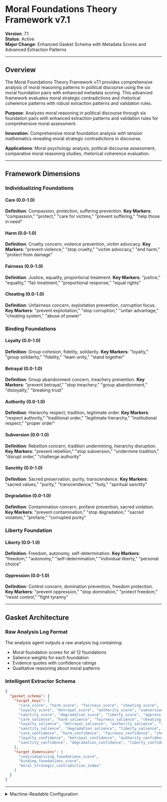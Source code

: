 # Moral Foundations Theory Framework v7.1

**Version**: 7.1  
**Status**: Active  
**Major Change**: Enhanced Gasket Schema with Metadata Scores and Advanced Extraction Patterns

---

## Overview

The Moral Foundations Theory Framework v7.1 provides comprehensive analysis of moral reasoning patterns in political discourse using the six moral foundation pairs with enhanced metadata scoring. This advanced framework evaluates moral strategic contradictions and rhetorical coherence patterns with robust extraction patterns and validation rules.

**Purpose**: Analyzes moral reasoning in political discourse through six foundation pairs with enhanced extraction patterns and validation rules for comprehensive moral assessment.

**Innovation**: Comprehensive moral foundation analysis with tension mathematics revealing moral strategic contradictions in discourse.

**Applications**: Moral psychology analysis, political discourse assessment, comparative moral reasoning studies, rhetorical coherence evaluation.

---

## Framework Dimensions

### **Individualizing Foundations**

#### Care (0.0-1.0)
**Definition**: Compassion, protection, suffering prevention.
**Key Markers**: "compassion," "protect," "care for victims," "prevent suffering," "help those in need"

#### Harm (0.0-1.0)
**Definition**: Cruelty concern, violence prevention, victim advocacy.
**Key Markers**: "prevent violence," "stop cruelty," "victim advocacy," "end harm," "protect from damage"

#### Fairness (0.0-1.0)
**Definition**: Justice, equality, proportional treatment.
**Key Markers**: "justice," "equality," "fair treatment," "proportional response," "equal rights"

#### Cheating (0.0-1.0)
**Definition**: Unfairness concern, exploitation prevention, corruption focus.
**Key Markers**: "prevent exploitation," "stop corruption," "unfair advantage," "cheating system," "abuse of power"

### **Binding Foundations**

#### Loyalty (0.0-1.0)
**Definition**: Group cohesion, fidelity, solidarity.
**Key Markers**: "loyalty," "group solidarity," "fidelity," "team unity," "stand together"

#### Betrayal (0.0-1.0)
**Definition**: Group abandonment concern, treachery prevention.
**Key Markers**: "prevent betrayal," "stop treachery," "group abandonment," "disloyalty," "breaking trust"

#### Authority (0.0-1.0)
**Definition**: Hierarchy respect, tradition, legitimate order.
**Key Markers**: "respect authority," "traditional order," "legitimate hierarchy," "institutional respect," "proper order"

#### Subversion (0.0-1.0)
**Definition**: Rebellion concern, tradition undermining, hierarchy disruption.
**Key Markers**: "prevent rebellion," "stop subversion," "undermine tradition," "disrupt order," "challenge authority"

#### Sanctity (0.0-1.0)
**Definition**: Sacred preservation, purity, transcendence.
**Key Markers**: "sacred values," "purity," "transcendence," "holy," "spiritual sanctity"

#### Degradation (0.0-1.0)
**Definition**: Contamination concern, profane prevention, sacred violation.
**Key Markers**: "prevent contamination," "stop degradation," "sacred violation," "profane," "corrupted purity"

### **Liberty Foundation**

#### Liberty (0.0-1.0)
**Definition**: Freedom, autonomy, self-determination.
**Key Markers**: "freedom," "autonomy," "self-determination," "individual liberty," "personal choice"

#### Oppression (0.0-1.0)
**Definition**: Control concern, domination prevention, freedom protection.
**Key Markers**: "prevent oppression," "stop domination," "protect freedom," "resist control," "fight tyranny"

---

## Gasket Architecture

### Raw Analysis Log Format
The analysis agent outputs a raw analysis log containing:
- Moral foundation scores for all 12 foundations
- Salience weights for each foundation
- Evidence quotes with confidence ratings
- Qualitative reasoning about moral patterns

### Intelligent Extractor Schema
```json
{
  "gasket_schema": {
    "target_keys": [
      "care_score", "harm_score", "fairness_score", "cheating_score",
      "loyalty_score", "betrayal_score", "authority_score", "subversion_score",
      "sanctity_score", "degradation_score", "liberty_score", "oppression_score",
      "care_salience", "harm_salience", "fairness_salience", "cheating_salience",
      "loyalty_salience", "betrayal_salience", "authority_salience", "subversion_salience",
      "sanctity_salience", "degradation_salience", "liberty_salience", "oppression_salience",
      "care_confidence", "harm_confidence", "fairness_confidence", "cheating_confidence",
      "loyalty_confidence", "betrayal_confidence", "authority_confidence", "subversion_confidence",
      "sanctity_confidence", "degradation_confidence", "liberty_confidence", "oppression_confidence"
    ],
    "target_dimensions": [
      "individualizing_foundations_score",
      "binding_foundations_score",
      "moral_strategic_contradiction_index"
    ]
  }
}
```

---

<details><summary>Machine-Readable Configuration</summary>

```json
{
  "name": "moral_foundations_theory_v7_1",
  "version": "v7.1",
  "display_name": "Moral Foundations Theory Framework v7.1",
  "analysis_variants": {
    "default": {
      "description": "Complete salience-weighted moral foundation analysis with tension pattern quantification and raw analysis log output.",
      "analysis_prompt": "Phase 1: Cognitive Priming: You are an expert analyst specializing in moral psychology and Moral Foundations Theory across diverse contexts. Phase 2: Framework Methodology: Your task is to analyze the provided text using the Moral Foundations Theory Framework v7.1, which captures moral reasoning patterns through six foundation pairs with enhanced metadata scoring. Phase 3: Operational Definitions: Evaluate 12 moral foundations across 6 pairs: Care/Harm, Fairness/Cheating, Loyalty/Betrayal, Authority/Subversion, Sanctity/Degradation, and Liberty/Oppression. Each foundation receives a score (0.0-1.0), salience weight (0.0-1.0), and confidence rating (0.0-1.0). Phase 4: Scoring Protocol: For each foundation, provide ONLY: (1) score (0.0-1.0), (2) salience (0.0-1.0), (3) confidence (0.0-1.0), (4) evidence quotes with justification. Phase 5: Raw Analysis Log Requirements: Your response must be a raw analysis log containing dimensional scores, evidence, and reasoning - NO JSON structure or derived calculations. Phase 6: Output Specification: Return raw analysis log with foundation scores only - NO calculations of moral indices or derived metrics (these will be computed by code)."
    }
  },
  "dimension_groups": {
    "individualizing_foundations": ["care", "harm", "fairness", "cheating"],
    "binding_foundations": ["loyalty", "betrayal", "authority", "subversion", "sanctity", "degradation"],
    "liberty_foundation": ["liberty", "oppression"],
    "foundation_pairs": ["care_harm", "fairness_cheating", "loyalty_betrayal", "authority_subversion", "sanctity_degradation", "liberty_oppression"]
  },
  "calculation_spec": {
    "individualizing_foundations_score": "(care_score + fairness_score - harm_score - cheating_score) / 4",
    "binding_foundations_score": "(loyalty_score + authority_score + sanctity_score - betrayal_score - subversion_score - degradation_score) / 6",
    "liberty_foundation_score": "(liberty_score - oppression_score) / 2",
    "care_harm_tension": "min(care_score, harm_score) * abs(care_salience - harm_salience)",
    "fairness_cheating_tension": "min(fairness_score, cheating_score) * abs(fairness_salience - cheating_salience)",
    "loyalty_betrayal_tension": "min(loyalty_score, betrayal_score) * abs(loyalty_salience - betrayal_salience)",
    "authority_subversion_tension": "min(authority_score, subversion_score) * abs(authority_salience - subversion_salience)",
    "sanctity_degradation_tension": "min(sanctity_score, degradation_score) * abs(sanctity_salience - degradation_salience)",
    "liberty_oppression_tension": "min(liberty_score, oppression_score) * abs(liberty_salience - oppression_salience)",
    "moral_strategic_contradiction_index": "(care_harm_tension + fairness_cheating_tension + loyalty_betrayal_tension + authority_subversion_tension + sanctity_degradation_tension + liberty_oppression_tension) / 6"
  },
  "reliability_rubric": {
    "cronbachs_alpha": {
      "excellent": [0.80, 1.0],
      "good": [0.70, 0.79],
      "acceptable": [0.60, 0.69],
      "poor": [0.0, 0.59]
    },
    "notes": "Defines quality thresholds for framework reliability. The Synthesis Agent uses this for automated fit assessment."
  },
  "gasket_schema": {
    "version": "7.1",
    "extraction_method": "intelligent_extractor",
    "target_keys": [
      "care_score", "harm_score", "fairness_score", "cheating_score",
      "loyalty_score", "betrayal_score", "authority_score", "subversion_score",
      "sanctity_score", "degradation_score", "liberty_score", "oppression_score",
      "care_salience", "harm_salience", "fairness_salience", "cheating_salience",
      "loyalty_salience", "betrayal_salience", "authority_salience", "subversion_salience",
      "sanctity_salience", "degradation_salience", "liberty_salience", "oppression_salience",
      "care_confidence", "harm_confidence", "fairness_confidence", "cheating_confidence",
      "loyalty_confidence", "betrayal_confidence", "authority_confidence", "subversion_confidence",
      "sanctity_confidence", "degradation_confidence", "liberty_confidence", "oppression_confidence"
    ],
    "extraction_patterns": {
      "care_score": ["care.{0,20}score"],
      "harm_score": ["harm.{0,20}score"],
      "fairness_score": ["fairness.{0,20}score"],
      "cheating_score": ["cheating.{0,20}score"],
      "loyalty_score": ["loyalty.{0,20}score"],
      "betrayal_score": ["betrayal.{0,20}score"],
      "authority_score": ["authority.{0,20}score"],
      "subversion_score": ["subversion.{0,20}score"],
      "sanctity_score": ["sanctity.{0,20}score"],
      "degradation_score": ["degradation.{0,20}score"],
      "liberty_score": ["liberty.{0,20}score"],
      "oppression_score": ["oppression.{0,20}score"],
      "care_salience": ["care.{0,20}salience"],
      "harm_salience": ["harm.{0,20}salience"],
      "fairness_salience": ["fairness.{0,20}salience"],
      "cheating_salience": ["cheating.{0,20}salience"],
      "loyalty_salience": ["loyalty.{0,20}salience"],
      "betrayal_salience": ["betrayal.{0,20}salience"],
      "authority_salience": ["authority.{0,20}salience"],
      "subversion_salience": ["subversion.{0,20}salience"],
      "sanctity_salience": ["sanctity.{0,20}salience"],
      "degradation_salience": ["degradation.{0,20}salience"],
      "liberty_salience": ["liberty.{0,20}salience"],
      "oppression_salience": ["oppression.{0,20}salience"],
      "care_confidence": ["care.{0,20}confidence"],
      "harm_confidence": ["harm.{0,20}confidence"],
      "fairness_confidence": ["fairness.{0,20}confidence"],
      "cheating_confidence": ["cheating.{0,20}confidence"],
      "loyalty_confidence": ["loyalty.{0,20}confidence"],
      "betrayal_confidence": ["betrayal.{0,20}confidence"],
      "authority_confidence": ["authority.{0,20}confidence"],
      "subversion_confidence": ["subversion.{0,20}confidence"],
      "sanctity_confidence": ["sanctity.{0,20}confidence"],
      "degradation_confidence": ["degradation.{0,20}confidence"],
      "liberty_confidence": ["liberty.{0,20}confidence"],
      "oppression_confidence": ["oppression.{0,20}confidence"]
    },
    "validation_rules": {
      "required_fields": [
        "care_score", "harm_score", "fairness_score", "cheating_score",
        "loyalty_score", "betrayal_score", "authority_score", "subversion_score",
        "sanctity_score", "degradation_score", "liberty_score", "oppression_score"
      ],
      "score_ranges": {"min": 0.0, "max": 1.0},
      "metadata_ranges": {
        "salience": {"min": 0.0, "max": 1.0},
        "confidence": {"min": 0.0, "max": 1.0}
      },
      "fallback_strategy": "use_default_values"
    }
  },
  "raw_analysis_log_format": {
    "description": "Raw analysis log containing moral foundation scores, evidence, and reasoning without structured JSON",
    "content": "Free-form text with moral foundation analysis including scores, evidence quotes, and qualitative reasoning"
  }
}
```

</details>